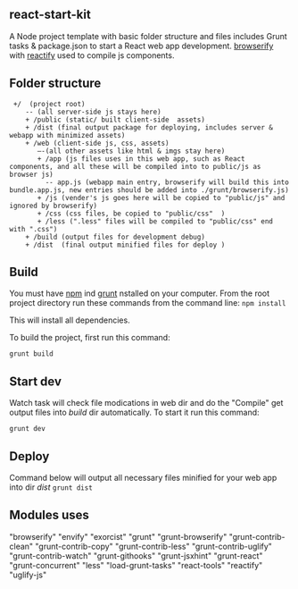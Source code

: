 ## react-start-kit
A Node project template with basic folder structure and files includes Grunt tasks &  package.json to start a React web app development.  [browserify](http://browserify.org) with [reactify](https://www.npmjs.com/package/reactify) used to compile js components. 

## Folder structure
```
 +/  (project root)
    -- (all server-side js stays here)
    + /public (static/ built client-side  assets) 
    + /dist (final output package for deploying, includes server & webapp with minimized assets)
    + /web (client-side js, css, assets)
       —-(all other assets like html & imgs stay here)
       + /app (js files uses in this web app, such as React components, and all these will be compiled into to public/js as browser js)
         -- app.js (webapp main entry, browserify will build this into bundle.app.js, new entries should be added into ./grunt/browserify.js)
       + /js (vender's js goes here will be copied to "public/js" and ignored by browserify)
       + /css (css files, be copied to "public/css"  )
       + /less (".less" files will be compiled to "public/css" end with ".css")
    + /build (output files for development debug)
    + /dist  (final output minified files for deploy )
```

## Build
You must have [npm](https://www.npmjs.org/) ind [grunt](https://www.npmjs.com/package/grunt) nstalled on your computer.
From the root project directory run these commands from the command line:
`npm install`

This will install all dependencies.

To build the project, first run this command:

`grunt build`

## Start dev
Watch task will check file modications in web dir and do the "Compile" get output files into *build* dir automatically. To start it run this command:

`grunt dev`

## Deploy
Command below will output all necessary files minified for your web app into dir *dist* 
`grunt dist`

## Modules uses
"browserify"
"envify"
"exorcist"
"grunt"
"grunt-browserify"
"grunt-contrib-clean"
"grunt-contrib-copy"
"grunt-contrib-less"
"grunt-contrib-uglify"
"grunt-contrib-watch"
"grunt-githooks"
"grunt-jsxhint"
"grunt-react"
"grunt-concurrent"
"less"
"load-grunt-tasks"
"react-tools"
"reactify"
"uglify-js"

